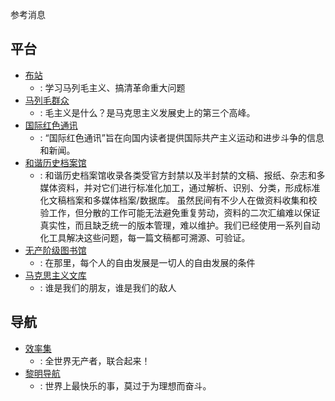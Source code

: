 参考消息

## 平台

- [布站](https://longlivemarxleninmaoism2022.ml/)
  - : 学习马列毛主义、搞清革命重大问题
- [马列毛群众](https://mlmmlm-icu.github.io/t/topic/index.html)
  - : 毛主义是什么？是马克思主义发展史上的第三个高峰。
- [国际红色通讯](https://irn.red/)
  - : “国际红色通讯”旨在向国内读者提供国际共产主义运动和进步斗争的信息和新闻。
- [和谐历史档案馆](https://banned-historical-archives.github.io/)
  - : 和谐历史档案馆收录各类受官方封禁以及半封禁的文稿、报纸、杂志和多媒体资料，并对它们进行标准化加工，通过解析、识别、分类，形成标准化文稿档案和多媒体档案/数据库。 虽然民间有不少人在做资料收集和校验工作，但分散的工作可能无法避免重复劳动，资料的二次汇编难以保证真实性，而且缺乏统一的版本管理，难以维护。我们已经使用一系列自动化工具解决这些问题，每一篇文稿都可溯源、可验证。
- [无产阶级图书馆](https://library.proletarian.me/)
  - : 在那里，每个人的自由发展是一切人的自由发展的条件
- [马克思主义文库](https://www.marxists.org/chinese/)
  - : 谁是我们的朋友，谁是我们的敌人

## 导航

- [效率集](http://www.xiaolvji.com/u/mlmism)
  - : 全世界无产者，联合起来！
- [黎明导航](https://mlmnavigation.wordpress.com/)
  - : 世界上最快乐的事，莫过于为理想而奋斗。
